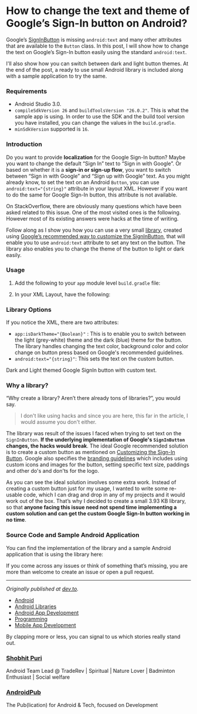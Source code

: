 # How to change the text and theme of Google’s Sign-In button on Android?

Google’s
[SignInButton](https://developers.google.com/android/reference/com/google/android/gms/common/SignInButton)
is missing `android:text` and many other attributes that are available to the
`Button` class. In this post, I will show how to change the text on Google’s
Sign-In button easily using the standard `android:text`.

I'll also show how you can switch between dark and light button themes. At the
end of the post, a ready to use small Android library is included along with a
sample application to try the same.

### Requirements

* Android Studio 3.0.
* `compileSdkVersion 26` and `buildToolsVersion "26.0.2"`. This is what the sample
app is using. In order to use the SDK and the build tool version you have
installed, you can change the values in the `build.gradle`.
* `minSdkVersion` supported is `16`.

### Introduction

Do you want to provide **localization** for the Google Sign-In button? Maybe you
want to change the default “Sign In” text to “Sign in with Google”. Or based on
whether it is a **sign-in or sign-up flow**, you want to switch between “Sign in
with Google” and “Sign up with Google” text. As you might already know, to set
the text on an Android `Button`, you can use `android:text="{string}"` attribute
in your layout XML. However if you want to do the same for Google Sign-In
button, this attribute is not available.

On StackOverflow, there are obviously many questions which have been asked
related to this issue. One of the most visited ones is the following. However
most of its existing answers were hacks at the time of writing.

Follow along as I show you how you can use a very small
[library](https://github.com/shobhitpuri/custom-google-signin-button), created
using [Google’s recommended way to customize the
SignInButton](https://developers.google.com/identity/sign-in/android/custom-button),
that will enable you to use `android:text` attribute to set any text on the
button. The library also enables you to change the theme of the button to light
or dark easily.

### Usage

1.  Add the following to your `app` module level `build.gradle` file:



2. In your XML Layout, have the following:


### Library Options

If you notice the XML, there are two attributes:

* `app:isDarkTheme="{Boolean}"` : This is to enable you to switch between the
light (grey-white) theme and the dark (blue) theme for the button. The library
handles changing the text color, background color and color change on button
press based on Google's recommended guidelines.
* `android:text="{string}"`: This sets the text on the custom button.

<span class="figcaption_hack">Dark and Light themed Google SignIn button with custom text.</span>

### Why a library?

“Why create a library? Aren’t there already tons of libraries?”, you would say.

> I don't like using hacks and since you are here, this far in the article, I
> would assume you don't either.

The library was result of the issues I faced when trying to set text on the
`SignInButton`. **If the underlying implementation of Google's
**`SignInButton`** changes, the hacks would break**. The ideal Google
recommended solution is to create a custom button as mentioned on [Customizing
the Sign-In
Button](https://developers.google.com/identity/sign-in/android/custom-button).
Google also specifies the [branding
guidelines](https://developers.google.com/identity/branding-guidelines#sign-in-button)
which includes using custom icons and images for the button, setting specific
text size, paddings and other do's and don'ts for the logo.

As you can see the ideal solution involves some extra work. Instead of creating
a custom button just for my usage, I wanted to write some re-usable code, which
I can drag and drop in any of my projects and it would work out of the box.
That’s why I decided to create a small 3.93 KB library, so that **anyone facing
this issue need not spend time implementing a custom solution and can get the
custom Google Sign-In button working in no time**.

### Source Code and Sample Android Application

You can find the implementation of the library and a sample Android application
that is using the library here:

If you come across any issues or think of something that’s missing, you are more
than welcome to create an issue or open a pull request.

*****

*Originally published at
*[dev.to](https://dev.to/shobhit/how-to-change-text-and-theme-of-google-sign-in-button-android-6bf)*.*

* [Android](https://android.jlelse.eu/tagged/android?source=post)
* [Android
Libraries](https://android.jlelse.eu/tagged/android-libraries?source=post)
* [Android App
Development](https://android.jlelse.eu/tagged/android-app-development?source=post)
* [Programming](https://android.jlelse.eu/tagged/programming?source=post)
* [Mobile App
Development](https://android.jlelse.eu/tagged/mobile-app-development?source=post)

By clapping more or less, you can signal to us which stories really stand out.

### [Shobhit Puri](https://android.jlelse.eu/@shobhitpuri)

Android Team Lead @ TradeRev | Spiritual |  Nature Lover | Badminton Enthusiast
| Social welfare

### [AndroidPub](https://android.jlelse.eu/?source=footer_card)

The Pub(lication) for Android & Tech, focused on Development
